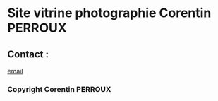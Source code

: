 # Site vitrine photographie Corentin PERROUX

## Contact :
[email](mailto:corentin7301@gmail.com)

### Copyright Corentin PERROUX